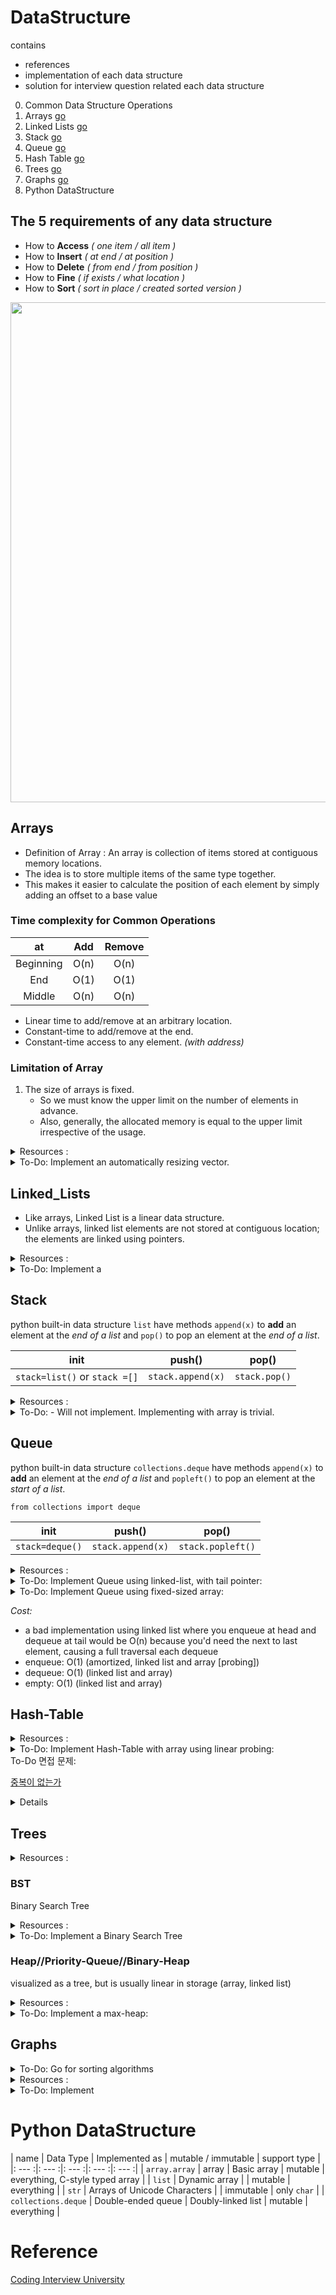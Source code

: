 # DataStructure
contains
- references
- implementation of each data structure
- solution for interview question related each data structure

0. Common Data Structure Operations
1. Arrays [go](#Arrays)
2. Linked Lists [go](#Linked_Lists)
3. Stack [go]()
4. Queue [go]()
5. Hash Table [go]()
6. Trees [go]()
7. Graphs [go]()
8. Python DataStructure 

## The 5 requirements of any data structure

- How to **Access** _( one item / all item )_
- How to **Insert** _( at end / at position )_
- How to **Delete** _( from end / from position )_
- How to **Fine** _( if exists / what location )_
- How to **Sort** _( sort in place / created sorted version )_

<img src="https://user-images.githubusercontent.com/26381972/56885655-ef658000-6aa7-11e9-8c9d-493fa3c93f43.png" width="800px">

## Arrays
- Definition of Array : An array is collection of items stored at contiguous memory locations.
- The idea is to store multiple items of the same type together.
- This makes it easier to calculate the position of each element by simply adding an offset to a base value


### Time complexity for Common Operations

| at | Add | Remove |
| :---: | :---: |:---: |
| Beginning | O(n) | O(n) |
| End | O(1) | O(1) |
| Middle | O(n) | O(n) |

- Linear time to add/remove at an arbitrary location.
- Constant-time to add/remove at the end.
- Constant-time access to any element. _(with address)_

### Limitation of Array
1. The size of arrays is fixed. 
    - So we must know the upper limit on the number of elements in advance. 
    - Also, generally, the allocated memory is equal to the upper limit irrespective of the usage.



<details>
<summary>Resources :</summary>

- [Arrays (video)](https://www.coursera.org/learn/data-structures/lecture/OsBSF/arrays)
- [UC Berkeley CS61B - Linear and Multi-Dim Arrays (video)](https://archive.org/details/ucberkeley_webcast_Wp8oiO_CZZE) (Start watching from 15m 32s)
- [Basic Arrays (video)](https://archive.org/details/0102WhatYouShouldKnow/02_04-basicArrays.mp4)
- [Multi-dim (video)](https://archive.org/details/0102WhatYouShouldKnow/02_05-multidimensionalArrays.mp4)
    - Definition of Multi-dimensional Array : an array of references to arrays/
- [Dynamic Arrays (video)](https://www.coursera.org/learn/data-structures/lecture/EwbnV/dynamic-arrays)
- [Jagged Arrays (video)](https://www.youtube.com/watch?v=1jtrQqYpt7g)
- [Jagged Arrays (video)](https://archive.org/details/0102WhatYouShouldKnow/02_06-jaggedArrays.mp4)
- [Resizing arrays (video)](https://archive.org/details/0102WhatYouShouldKnow/03_01-resizableArrays.mp4)
- [Internal working of list in Python](https://www.geeksforgeeks.org/internal-working-of-list-in-python/)

</details>


<details>
<summary>To-Do: Implement an automatically resizing vector.</summary>

[implementation in python](https://github.com/minh364/algorithms/blob/master/DataStructure/1_Array/1_Array.py)

reference: [MS doc: vector Class](https://docs.microsoft.com/en-us/cpp/standard-library/vector-class?view=vs-2019)
- Implement a vector (mutable array with automatic resizing):
  - Practice coding using arrays and pointers, and pointer math to jump to an index instead of using indexing.
  - new raw data array with allocated memory
    - can allocate int array under the hood, just not use its features
    - start with 16, or if starting number is greater, use power of 2 - 16, 32, 64, 128
- methods:
  - size() - number of items
  - capacity() - number of items it can hold *
  - is_empty()
  - at(index) - returns item at given index, blows up if index out of bounds
  - push(item)
  - insert(index, item) - inserts item at index, shifts that index's value and trailing elements to the right
  - prepend(item) - can use insert above at index 0
  - pop() - remove from end, return value
  - delete(index) - delete item at index, shifting all trailing elements left
  - remove(item) - looks for value and removes index holding it (even if in multiple places)
  - find(item) - looks for value and returns first index with that value, -1 if not found
  - resize(new_capacity) // private function *
    - when you reach capacity, resize to double the size
    - when popping an item, if size is 1/4 of capacity, resize to half
 
</details>



## Linked_Lists

- Like arrays, Linked List is a linear data structure. 
- Unlike arrays, linked list elements are not stored at contiguous location; the elements are linked using pointers.


<details>
<summary>Resources :</summary>

- Description:
    - [Linked List Introduction](https://www.geeksforgeeks.org/linked-list-set-1-introduction/)
    - [Singly Linked Lists (video)](https://www.coursera.org/learn/data-structures/lecture/kHhgK/singly-linked-lists)
    - [CS 61B - Linked Lists 1 (video)](https://archive.org/details/ucberkeley_webcast_htzJdKoEmO0)
    - [CS 61B - Linked Lists 2 (video)](https://archive.org/details/ucberkeley_webcast_-c4I3gFYe3w)
- [C Code (video)](https://www.youtube.com/watch?v=QN6FPiD0Gzo)
    - not the whole video, just portions about Node struct and memory allocation.
- Linked List vs Arrays:
    - [Core Linked Lists Vs Arrays (video)](https://www.coursera.org/learn/data-structures-optimizing-performance/lecture/rjBs9/core-linked-lists-vs-arrays)
    - [In The Real World Linked Lists Vs Arrays (video)](https://www.coursera.org/learn/data-structures-optimizing-performance/lecture/QUaUd/in-the-real-world-lists-vs-arrays)
- [why you should avoid linked lists (video)](https://www.youtube.com/watch?v=YQs6IC-vgmo)
- Gotcha: you need pointer to pointer knowledge:
    (for when you pass a pointer to a function that may change the address where that pointer points)
    This page is just to get a grasp on ptr to ptr. I don't recommend this list traversal style. Readability and maintainability suffer due to cleverness.
    - [Pointers to Pointers](https://www.eskimo.com/~scs/cclass/int/sx8.html)
- Doubly-linked List
    - [Description (video)](https://www.coursera.org/learn/data-structures/lecture/jpGKD/doubly-linked-lists)
    - No need to implement

</details>

<details>
<summary>To-Do: Implement a</summary>

- implement (I did with tail pointer & without):
    - size() - returns number of data elements in list
    - empty() - bool returns true if empty
    - value_at(index) - returns the value of the n-th item (starting at 0 for first)
    - prepend(value) - adds an item to the front of the list
    - append(value) - adds an item at the end
    - pop_front() - remove front item and return its value
    - pop() - removes end item and returns its value
    - head() - get value of front item
    - tail() - get value of end item
    - insert(index, value) - insert value at index, so current item at that index is pointed to by new item at index
    - remove(index) - removes node at given index
    - value_n_from_end(n) - returns the value of the node at n-th position from the end of the list
    - reverse() - reverses the list
    - remove_value(value) - removes the first item in the list with this value
 
</details>


## Stack
python built-in data structure `list` have methods
`append(x)` to **add** an element at the *end of a list* and
`pop()` to pop an element at the *end of a list*.

|init|push()|pop()|
|:---:|:---:|:---:|
|`stack=list()` or `stack =[]`|`stack.append(x)`|`stack.pop()`|


<details>
<summary>Resources :</summary>

- [Stacks (video)](https://www.coursera.org/learn/data-structures/lecture/UdKzQ/stacks)
- [Using Stacks Last-In First-Out (video)](https://archive.org/details/0102WhatYouShouldKnow/05_01-usingStacksForLast-inFirst-out.mp4)

</details>

<details>
<summary>To-Do: - Will not implement. Implementing with array is trivial. </summary>

But I did it already in Python. [(code)](BOJ\10828스택.py)
 
</details>


## Queue
python built-in data structure `collections.deque` have methods
`append(x)` to **add** an element at the *end of a list* and
`popleft()` to pop an element at the *start of a list*.

`from collections import deque`

|init|push()|pop()|
|:---:|:---:|:---:|
|`stack=deque()`|`stack.append(x)`|`stack.popleft()`|

<details>
<summary>Resources :</summary>

- [Using Queues First-In First-Out(video)](https://archive.org/details/0102WhatYouShouldKnow/05_03-usingQueuesForFirst-inFirst-out.mp4)
- [Queue (video)](https://www.coursera.org/lecture/data-structures/queues-EShpq)
- [Circular buffer/FIFO](https://en.wikipedia.org/wiki/Circular_buffer)
- [Priority Queues (video)](https://archive.org/details/0102WhatYouShouldKnow/05_04-priorityQueuesAndDeques.mp4)

</details>

<details>
<summary>To-Do: Implement Queue using linked-list, with tail pointer:</summary>
    
- enqueue(value) - adds value at position at tail
- dequeue() - returns value and removes least recently added element (front)
- empty()
 
</details>

<details>
<summary>To-Do: Implement Queue using fixed-sized array:</summary>
    
- enqueue(value) - adds item at end of available storage
- dequeue() - returns value and removes least recently added element
- empty()
- full()
 
</details>

_Cost:_
- a bad implementation using linked list where you enqueue at head and dequeue at tail would be O(n)
    because you'd need the next to last element, causing a full traversal each dequeue
- enqueue: O(1) (amortized, linked list and array [probing])
- dequeue: O(1) (linked list and array)
- empty: O(1) (linked list and array)
 

## Hash-Table

<details>
<summary>Resources :</summary>

- Videos:
    - [Hashing with Chaining (video)](https://www.youtube.com/watch?v=0M_kIqhwbFo&list=PLUl4u3cNGP61Oq3tWYp6V_F-5jb5L2iHb&index=8)
    - [Table Doubling, Karp-Rabin (video)](https://www.youtube.com/watch?v=BRO7mVIFt08&index=9&list=PLUl4u3cNGP61Oq3tWYp6V_F-5jb5L2iHb)
    - [Open Addressing, Cryptographic Hashing (video)](https://www.youtube.com/watch?v=rvdJDijO2Ro&index=10&list=PLUl4u3cNGP61Oq3tWYp6V_F-5jb5L2iHb)
    - [PyCon 2010: The Mighty Dictionary (video)](https://www.youtube.com/watch?v=C4Kc8xzcA68)
    - [(Advanced) Randomization: Universal & Perfect Hashing (video)](https://www.youtube.com/watch?v=z0lJ2k0sl1g&list=PLUl4u3cNGP6317WaSNfmCvGym2ucw3oGp&index=11)
    - [(Advanced) Perfect hashing (video)](https://www.youtube.com/watch?v=N0COwN14gt0&list=PL2B4EEwhKD-NbwZ4ezj7gyc_3yNrojKM9&index=4)

- Online Courses:
    - [Understanding Hash Functions (video)](https://archive.org/details/0102WhatYouShouldKnow/06_02-understandingHashFunctions.mp4)
    - [Using Hash Tables (video)](https://archive.org/details/0102WhatYouShouldKnow/06_03-usingHashTables.mp4)
    - [Supporting Hashing (video)](https://archive.org/details/0102WhatYouShouldKnow/06_04-supportingHashing.mp4)
    - [Language Support Hash Tables (video)](https://archive.org/details/0102WhatYouShouldKnow/06_05-languageSupportForHashTables.mp4)
    - [Core Hash Tables (video)](https://www.coursera.org/learn/data-structures-optimizing-performance/lecture/m7UuP/core-hash-tables)
    - [Data Structures (video)](https://www.coursera.org/learn/data-structures/home/week/3)
    - [Phone Book Problem (video)](https://www.coursera.org/learn/data-structures/lecture/NYZZP/phone-book-problem)
    - distributed hash tables:
        - [Instant Uploads And Storage Optimization In Dropbox (video)](https://www.coursera.org/learn/data-structures/lecture/DvaIb/instant-uploads-and-storage-optimization-in-dropbox)
        - [Distributed Hash Tables (video)](https://www.coursera.org/learn/data-structures/lecture/tvH8H/distributed-hash-tables)

</details>

<details>
<summary>To-Do: Implement Hash-Table with array using linear probing: </summary>

- hash(k, m) - m is size of hash table
- add(key, value) - if key already exists, update value
- exists(key)
- get(key)
- remove(key)
 
</details>
<summary>To-Do 면접 문제: </summary>

[중복이 없는가]()

<details>


</details>

## Trees


<details>
<summary>Resources :</summary>

- [Series: Core Trees (video)](https://www.coursera.org/learn/data-structures-optimizing-performance/lecture/ovovP/core-trees)
- [Series: Trees (video)](https://www.coursera.org/learn/data-structures/lecture/95qda/trees)
- basic tree construction
- traversal
- manipulation algorithms
- [BFS(breadth-first search) and DFS(depth-first search) (video)](https://www.youtube.com/watch?v=uWL6FJhq5fM)
_BFS:_
- level order (BFS, using queue)
- time complexity: O(n)
- space complexity: best: O(1), worst: O(n/2)=O(n)

_DFS:_
- time complexity: O(n)
- space complexity: best: O(log n) - avg. height of tree worst: O(n)
- inorder (DFS: left, self, right)
- postorder (DFS: left, right, self)
- preorder (DFS: self, left, right)

</details>


### BST
Binary Search Tree

<details>
<summary>Resources :</summary>

 - [Binary Search Tree Review (video)](https://www.youtube.com/watch?v=x6At0nzX92o&index=1&list=PLA5Lqm4uh9Bbq-E0ZnqTIa8LRaL77ica6)
- [Series (video)](https://www.coursera.org/learn/data-structures-optimizing-performance/lecture/p82sw/core-introduction-to-binary-search-trees)
    - starts with symbol table and goes through BST applications
- [Introduction (video)](https://www.coursera.org/learn/data-structures/lecture/E7cXP/introduction)
- [MIT (video)](https://www.youtube.com/watch?v=9Jry5-82I68)
- C/C++:
    - [Binary search tree - Implementation in C/C++ (video)](https://www.youtube.com/watch?v=COZK7NATh4k&list=PL2_aWCzGMAwI3W_JlcBbtYTwiQSsOTa6P&index=28)
    - [BST implementation - memory allocation in stack and heap (video)](https://www.youtube.com/watch?v=hWokyBoo0aI&list=PL2_aWCzGMAwI3W_JlcBbtYTwiQSsOTa6P&index=29)
    - [Find min and max element in a binary search tree (video)](https://www.youtube.com/watch?v=Ut90klNN264&index=30&list=PL2_aWCzGMAwI3W_JlcBbtYTwiQSsOTa6P)
    - [Find height of a binary tree (video)](https://www.youtube.com/watch?v=_pnqMz5nrRs&list=PL2_aWCzGMAwI3W_JlcBbtYTwiQSsOTa6P&index=31)
    - [Binary tree traversal - breadth-first and depth-first strategies (video)](https://www.youtube.com/watch?v=9RHO6jU--GU&list=PL2_aWCzGMAwI3W_JlcBbtYTwiQSsOTa6P&index=32)
    - [Binary tree: Level Order Traversal (video)](https://www.youtube.com/watch?v=86g8jAQug04&index=33&list=PL2_aWCzGMAwI3W_JlcBbtYTwiQSsOTa6P)
    - [Binary tree traversal: Preorder, Inorder, Postorder (video)](https://www.youtube.com/watch?v=gm8DUJJhmY4&index=34&list=PL2_aWCzGMAwI3W_JlcBbtYTwiQSsOTa6P)
    - [Check if a binary tree is binary search tree or not (video)](https://www.youtube.com/watch?v=yEwSGhSsT0U&index=35&list=PL2_aWCzGMAwI3W_JlcBbtYTwiQSsOTa6P)
    - [Delete a node from Binary Search Tree (video)](https://www.youtube.com/watch?v=gcULXE7ViZw&list=PL2_aWCzGMAwI3W_JlcBbtYTwiQSsOTa6P&index=36)
    - [Inorder Successor in a binary search tree (video)](https://www.youtube.com/watch?v=5cPbNCrdotA&index=37&list=PL2_aWCzGMAwI3W_JlcBbtYTwiQSsOTa6P)

</details>

<details>
<summary>To-Do: Implement a Binary Search Tree</summary>

insert // insert value into tree
get_node_count // get count of values stored
print_values // prints the values in the tree, from min to max
delete_tree
is_in_tree // returns true if given value exists in the tree
get_height // returns the height in nodes (single node's height is 1)
get_min // returns the minimum value stored in the tree
get_max // returns the maximum value stored in the tree
is_binary_search_tree
delete_value
get_successor // returns next-highest value in tree after given value, -1 if none
 
</details>

### Heap//Priority-Queue//Binary-Heap
visualized as a tree, but is usually linear in storage (array, linked list)

<details>
<summary>Resources :</summary>

- [Heap](https://en.wikipedia.org/wiki/Heap_(data_structure))
- [Introduction (video)](https://www.coursera.org/learn/data-structures/lecture/2OpTs/introduction)
- [Naive Implementations (video)](https://www.coursera.org/learn/data-structures/lecture/z3l9N/naive-implementations)
- [Binary Trees (video)](https://www.coursera.org/learn/data-structures/lecture/GRV2q/binary-trees)
- [Tree Height Remark (video)](https://www.coursera.org/learn/data-structures/supplement/S5xxz/tree-height-remark)
- [Basic Operations (video)](https://www.coursera.org/learn/data-structures/lecture/0g1dl/basic-operations)
- [Complete Binary Trees (video)](https://www.coursera.org/learn/data-structures/lecture/gl5Ni/complete-binary-trees)
- [Pseudocode (video)](https://www.coursera.org/learn/data-structures/lecture/HxQo9/pseudocode)
- [Heap Sort - jumps to start (video)](https://youtu.be/odNJmw5TOEE?list=PLFDnELG9dpVxQCxuD-9BSy2E7BWY3t5Sm&t=3291)
- [Heap Sort (video)](https://www.coursera.org/learn/data-structures/lecture/hSzMO/heap-sort)
- [Building a heap (video)](https://www.coursera.org/learn/data-structures/lecture/dwrOS/building-a-heap)
- [MIT: Heaps and Heap Sort (video)](https://www.youtube.com/watch?v=B7hVxCmfPtM&index=4&list=PLUl4u3cNGP61Oq3tWYp6V_F-5jb5L2iHb)
- [CS 61B Lecture 24: Priority Queues (video)](https://archive.org/details/ucberkeley_webcast_yIUFT6AKBGE)
- [Linear Time BuildHeap (max-heap)](https://www.youtube.com/watch?v=MiyLo8adrWw)

</details>

<details>
<summary>To-Do: Implement a max-heap:</summary>

- insert
- sift_up - needed for insert
- get_max - returns the max item, without removing it
- get_size() - return number of elements stored
- is_empty() - returns true if heap contains no elements
- extract_max - returns the max item, removing it
- sift_down - needed for extract_max
- remove(i) - removes item at index x
- heapify - create a heap from an array of elements, needed for heap_sort
- heap_sort() - take an unsorted array and turn it into a sorted array in-place using a max heap
    - note: using a min heap instead would save operations, but double the space needed (cannot do in-place).
 
</details>

## Graphs

<details>
<summary>To-Do: Go for sorting algorithms </summary>

Before start to dig in graphs
 
</details>

<details>
<summary>Resources :</summary>

- Notes:
    - There are 4 basic ways to represent a graph in memory:
        - objects and pointers
        - adjacency matrix
        - adjacency list
        - adjacency map
    - Familiarize yourself with each representation and its pros & cons
    - BFS and DFS - know their computational complexity, their tradeoffs, and how to implement them in real code
    - When asked a question, look for a graph-based solution first, then move on if none.

- MIT(videos):
    - [Breadth-First Search](https://www.youtube.com/watch?v=s-CYnVz-uh4&list=PLUl4u3cNGP61Oq3tWYp6V_F-5jb5L2iHb&index=13)
    - [Depth-First Search](https://www.youtube.com/watch?v=AfSk24UTFS8&list=PLUl4u3cNGP61Oq3tWYp6V_F-5jb5L2iHb&index=14)

- Skiena Lectures - great intro:
    - [CSE373 2012 - Lecture 11 - Graph Data Structures (video)](https://www.youtube.com/watch?v=OiXxhDrFruw&list=PLOtl7M3yp-DV69F32zdK7YJcNXpTunF2b&index=11)
    - [CSE373 2012 - Lecture 12 - Breadth-First Search (video)](https://www.youtube.com/watch?v=g5vF8jscteo&list=PLOtl7M3yp-DV69F32zdK7YJcNXpTunF2b&index=12)
    - [CSE373 2012 - Lecture 13 - Graph Algorithms (video)](https://www.youtube.com/watch?v=S23W6eTcqdY&list=PLOtl7M3yp-DV69F32zdK7YJcNXpTunF2b&index=13)
    - [CSE373 2012 - Lecture 14 - Graph Algorithms (con't) (video)](https://www.youtube.com/watch?v=WitPBKGV0HY&index=14&list=PLOtl7M3yp-DV69F32zdK7YJcNXpTunF2b)
    - [CSE373 2012 - Lecture 15 - Graph Algorithms (con't 2) (video)](https://www.youtube.com/watch?v=ia1L30l7OIg&index=15&list=PLOtl7M3yp-DV69F32zdK7YJcNXpTunF2b)
    - [CSE373 2012 - Lecture 16 - Graph Algorithms (con't 3) (video)](https://www.youtube.com/watch?v=jgDOQq6iWy8&index=16&list=PLOtl7M3yp-DV69F32zdK7YJcNXpTunF2b)

- Graphs (review and more):

    - [6.006 Single-Source Shortest Paths Problem (video)](https://www.youtube.com/watch?v=Aa2sqUhIn-E&index=15&list=PLUl4u3cNGP61Oq3tWYp6V_F-5jb5L2iHb)
    - [6.006 Dijkstra (video)](https://www.youtube.com/watch?v=2E7MmKv0Y24&index=16&list=PLUl4u3cNGP61Oq3tWYp6V_F-5jb5L2iHb)
    - [6.006 Bellman-Ford (video)](https://www.youtube.com/watch?v=ozsuci5pIso&list=PLUl4u3cNGP61Oq3tWYp6V_F-5jb5L2iHb&index=17)
    - [6.006 Speeding Up Dijkstra (video)](https://www.youtube.com/watch?v=CHvQ3q_gJ7E&list=PLUl4u3cNGP61Oq3tWYp6V_F-5jb5L2iHb&index=18)
    - [Aduni: Graph Algorithms I - Topological Sorting, Minimum Spanning Trees, Prim's Algorithm -  Lecture 6 (video)]( https://www.youtube.com/watch?v=i_AQT_XfvD8&index=6&list=PLFDnELG9dpVxQCxuD-9BSy2E7BWY3t5Sm)
    - [Aduni: Graph Algorithms II - DFS, BFS, Kruskal's Algorithm, Union Find Data Structure - Lecture 7 (video)]( https://www.youtube.com/watch?v=ufj5_bppBsA&list=PLFDnELG9dpVxQCxuD-9BSy2E7BWY3t5Sm&index=7)
    - [Aduni: Graph Algorithms III: Shortest Path - Lecture 8 (video)](https://www.youtube.com/watch?v=DiedsPsMKXc&list=PLFDnELG9dpVxQCxuD-9BSy2E7BWY3t5Sm&index=8)
    - [Aduni: Graph Alg. IV: Intro to geometric algorithms - Lecture 9 (video)](https://www.youtube.com/watch?v=XIAQRlNkJAw&list=PLFDnELG9dpVxQCxuD-9BSy2E7BWY3t5Sm&index=9)
    - [CS 61B 2014 (starting at 58:09) (video)](https://youtu.be/dgjX4HdMI-Q?list=PL-XXv-cvA_iAlnI-BQr9hjqADPBtujFJd&t=3489)~~
    - [CS 61B 2014: Weighted graphs (video)](https://archive.org/details/ucberkeley_webcast_zFbq8vOZ_0k)
    - [Greedy Algorithms: Minimum Spanning Tree (video)](https://www.youtube.com/watch?v=tKwnms5iRBU&index=16&list=PLUl4u3cNGP6317WaSNfmCvGym2ucw3oGp)
    - [Strongly Connected Components Kosaraju's Algorithm Graph Algorithm (video)](https://www.youtube.com/watch?v=RpgcYiky7uw)

- Full Coursera Course:
    - [ ] [Algorithms on Graphs (video)](https://www.coursera.org/learn/algorithms-on-graphs/home/welcome)

</details>

<details>
<summary>To-Do: Implement </summary>

- I'll implement:
    - DFS with adjacency list (recursive)
    - DFS with adjacency list (iterative with stack)
    - DFS with adjacency matrix (recursive)
    - DFS with adjacency matrix (iterative with stack)
    - BFS with adjacency list
    - BFS with adjacency matrix
    - single-source shortest path (Dijkstra)
    - minimum spanning tree
    - DFS-based algorithms (see Aduni videos above):
        - check for cycle (needed for topological sort, since we'll check for cycle before starting)
        - topological sort
        - count connected components in a graph
        - list strongly connected components
        - check for bipartite graph
 
</details>

# Python DataStructure

| name | Data Type | Implemented as | mutable / immutable | support type |
|: --- :|: --- :|: --- :|: --- :|: --- :|
| `array.array` | array | Basic array | mutable | everything, C-style typed array |
| `list` | Dynamic array |  | mutable | everything |
| `str` | Arrays of Unicode Characters |  | immutable | only `char` |
| `collections.deque` | Double-ended queue | Doubly-linked list | mutable | everything |


# Reference
[Coding Interview University](https://github.com/jwasham/coding-interview-university)